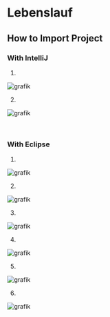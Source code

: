  # Lebenslauf

 ## How to Import Project

 ### With IntelliJ

1. 
![grafik](https://user-images.githubusercontent.com/64785342/163504230-f6212c03-bfbf-4859-8f6b-ead2845d07f4.png)

2. 
![grafik](https://user-images.githubusercontent.com/64785342/163504386-8149f827-78c0-4890-bfab-d99a8b9818ed.png)



<br>

 ### With Eclipse

1.
![grafik](https://user-images.githubusercontent.com/64785342/163504516-f91ba91e-e112-41df-bc68-fc26e203b4b4.png)

2. 
![grafik](https://user-images.githubusercontent.com/64785342/163504561-4239387a-2ed0-41bf-a55b-365c7ac05283.png)

3. 
![grafik](https://user-images.githubusercontent.com/64785342/163504577-a9fab277-18e7-483b-bc52-c8273b89c7a5.png)

4. 
![grafik](https://user-images.githubusercontent.com/64785342/163504632-60fc5f0b-7278-4a74-a65f-091445a43a6f.png)

5. 
![grafik](https://user-images.githubusercontent.com/64785342/163504672-c6e8ced0-ebec-4a1d-acd7-2397bca4f9b5.png)

6. 
![grafik](https://user-images.githubusercontent.com/64785342/163504713-35db131b-04d1-4fe1-89e6-e0579c708e0b.png)


